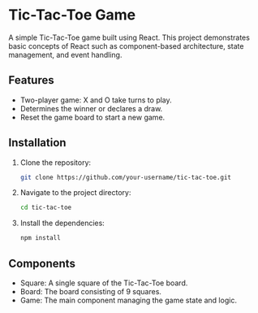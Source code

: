 # Tic-Tac-Toe Game

A simple Tic-Tac-Toe game built using React. This project demonstrates basic concepts of React such as component-based architecture, state management, and event handling.

## Features

- Two-player game: X and O take turns to play.
- Determines the winner or declares a draw.
- Reset the game board to start a new game.

## Installation

1. Clone the repository:
   ```bash
   git clone https://github.com/your-username/tic-tac-toe.git

2. Navigate to the project directory:
   ```bash
   cd tic-tac-toe

3. Install the dependencies:
   ```bash
   npm install

## Components
* Square: A single square of the Tic-Tac-Toe board.
* Board: The board consisting of 9 squares.
* Game: The main component managing the game state and logic.
